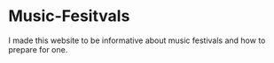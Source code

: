 # Music-Fesitvals

I made this website to be informative about music festivals and how to prepare for one.
